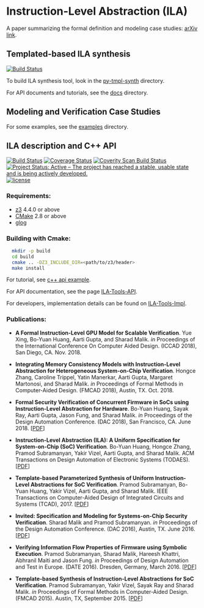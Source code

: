 # Instruction-Level Abstraction (ILA)

A paper summarizing the formal definition and modeling case studies: [arXiv link](https://arxiv.org/abs/1801.01114).


## Templated-based ILA synthesis

[![Build Status](https://semaphoreci.com/api/v1/bo-yuan-huang/ila-tools/branches/master/shields_badge.svg)](https://semaphoreci.com/bo-yuan-huang/ila-tools)

To build ILA synthesis tool, look in the [py-tmpl-synth](https://github.com/Bo-Yuan-Huang/ILA-Tools/tree/master/py-tmpl-synth) directory.

For API documents and tutorials, see the [docs](https://github.com/Bo-Yuan-Huang/ILA-Tools/tree/master/docs) directory.

## Modeling and Verification Case Studies

For some examples, see the [examples](https://github.com/Bo-Yuan-Huang/ILA-Tools/tree/master/examples) directory.

## ILA description and C++ API 

[![Build Status](https://travis-ci.org/Bo-Yuan-Huang/ILA-Tools.svg?branch=master)](https://travis-ci.org/Bo-Yuan-Huang/ILA-Tools)
[![Coverage Status](https://coveralls.io/repos/github/Bo-Yuan-Huang/ILA-Tools/badge.svg?branch=master)](https://coveralls.io/github/Bo-Yuan-Huang/ILA-Tools?branch=master)
[![Coverity Scan Build Status](https://img.shields.io/coverity/scan/14490.svg)](https://scan.coverity.com/projects/bo-yuan-huang-ila-tools)
[![Project Status: Active – The project has reached a stable, usable state and is being actively developed.](http://www.repostatus.org/badges/latest/active.svg)](http://www.repostatus.org/#active)
[![license](https://img.shields.io/github/license/mashape/apistatus.svg)](https://github.com/Bo-Yuan-Huang/ILA-Tools/blob/master/LICENSE)

### Requirements:
* [z3](https://github.com/Z3Prover/z3) 4.4.0 or above 
* [CMake](https://cmake.org/download/) 2.8 or above
* [glog](https://github.com/google/glog)

### Building with Cmake:
```bash
  mkdir -p build
  cd build
  cmake .. -DZ3_INCLUDE_DIR=<path/to/z3/header>
  make install
```

For tutorial, see [c++ api example](https://github.com/Bo-Yuan-Huang/ILA-Tools/tree/master/examples/c++).

For API documentation, see the page [ILA-Tools-API](https://rawgit.com/Bo-Yuan-Huang/ILA-Tools/master/docs/api-html/namespaceila.html).

For developers, implementation details can be found on [ILA-Tools-Impl](https://rawgit.com/Bo-Yuan-Huang/ILA-Tools/master/docs/impl-html/namespaceila.html).


### Publications:

* __A Formal Instruction-Level GPU Model for Scalable Verification__.
  Yue Xing, Bo-Yuan Huang, Aarti Gupta, and Sharad Malik.
  *in* Proceedings of the International Conference On Computer Aided Design. (ICCAD 2018), San Diego, CA. Nov. 2018.

* __Integrating Memory Consistency Models with Instruction-Level Abstraction for Heterogeneous System-on-Chip Verification__.
  Hongce Zhang, Caroline Trippel, Yatin Manerkar, Aarti Gupta, Margaret Martonosi, and Sharad Malik.
  *in* Proceedings of Formal Methods in Computer-Aided Design. (FMCAD 2018), Austin, TX. Oct. 2018.

* __Formal Security Verification of Concurrent Firmware in SoCs using Instruction-Level Abstraction for Hardware__.
  Bo-Yuan Huang, Sayak Ray, Aarti Gupta, Jason Fung, and Sharad Malik.
  *in* Proceedings of the Design Automation Conference. (DAC 2018), San Francisco, CA. June 2018.
  [[PDF](https://github.com/Bo-Yuan-Huang/ILA-Tools/blob/master/docs/publications/54_1_Huang_finalpaper_03_28_2018_19_15.pdf)]

* __Instruction-Level Abstraction (ILA): A Uniform Specification for System-on-Chip (SoC) Verification__.
  Bo-Yuan Huang, Hongce Zhang, Pramod Subramanyan, Yakir Vizel, Aarti Gupta, and Sharad Malik.
  ACM Transactions on Design Automation of Electronic Systems (TODAES).
  [[PDF](https://arxiv.org/pdf/1801.01114.pdf)]

* __Template-based Parameterized Synthesis of Uniform Instruction-Level Abstractions for SoC Verification__.
  Pramod Subramanyan, Bo-Yuan Huang, Yakir Vizel, Aarti Gupta, and Sharad Malik.
  IEEE Transactions on Computer-Aided Design of Integrated Circuits and Systems (TCAD), 2017.
  [[PDF](https://github.com/Bo-Yuan-Huang/ILA-Tools/blob/master/docs/publications/Template-based%20Parameterized%20Synthesis%20of%20Uniform%20Instruction-Level%20Abstractions%20for%20SoC%20Verification.pdf)]

* __Invited: Specification and Modeling for Systems-on-Chip Security Verification__. 
  Sharad Malik and Pramod Subramanyan.
  *in* Proceedings of the Design Automation Conference. (DAC 2016), Austin, TX. June 2016. 
  [[PDF](https://github.com/Bo-Yuan-Huang/ILA-Tools/blob/master/docs/publications/Invited_Specification_and_Modeling_for_Systems_on_Chip_Security_Verification.pdf)] 

* __Verifying Information Flow Properties of Firmware using Symbolic Execution__. 
  Pramod Subramanyan, Sharad Malik, Hareesh Khattri, Abhranil Maiti and Jason Fung.
  *in* Proceedings of Design Automation and Test in Europe. (DATE 2016). Dresden, Germany, March 2016.
  [[PDF](https://github.com/Bo-Yuan-Huang/ILA-Tools/blob/master/docs/publications/Verifying_Information_Flow_Properties_of_Firmware_using_Symbolic_Execution.pdf)]

* __Template-based Synthesis of Instruction-Level Abstractions for SoC Verification__. 
  Pramod Subramanyan, Yakir Vizel, Sayak Ray and Sharad Malik.
  *in* Proceedings of Formal Methods in Computer-Aided Design. (FMCAD 2015). Austin, TX, September 2015.
  [[PDF](https://github.com/Bo-Yuan-Huang/ILA-Tools/blob/master/docs/publications/Template_based_Instruction_Level_Abstraction_for_SoC_Verification.pdf)]
